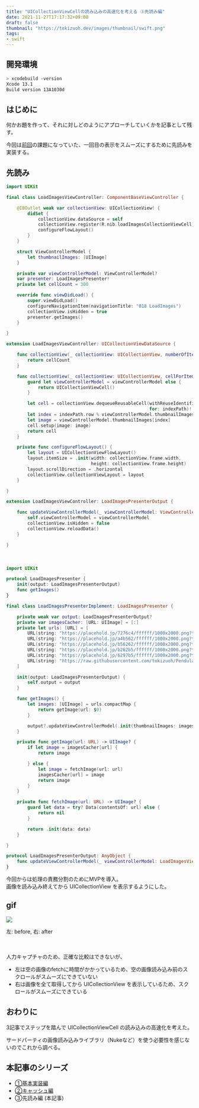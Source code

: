 ```yaml
---
title: "UICollectionViewCellの読み込みの高速化を考える ③先読み編"
date: 2021-11-27T17:17:32+09:00
draft: false
thumbnail: "https://tokizuoh.dev/images/thumbnail/swift.png"
tags:
- swift
---
```

  
<!--more-->  
  
## 開発環境  
  
```bash
> xcodebuild -version
Xcode 13.1
Build version 13A1030d
```
  
## はじめに
何かお題を作って、それに対しどのようにアプローチしていくかを記事として残す。  
  
今回は[前回](https://tokizuoh.dev/posts/ad1wj87xryo7n1wa/)の課題になっていた、一回目の表示をスムーズにするために先読みを実装する。  
  
## 先読み
  
```swift
import UIKit

final class LoadImagesViewController: ComponentBaseViewController {

    @IBOutlet weak var collectionView: UICollectionView! {
        didSet {
            collectionView.dataSource = self
            collectionView.register(R.nib.loadImagesCollectionViewCell)
            configureFlowLayout()
        }
    }

    struct ViewControllerModel {
        let thumbnailImages: [UIImage]
    }

    private var viewControllerModel: ViewControllerModel?
    var presenter: LoadImagesPresenter!
    private let cellCount = 300

    override func viewDidLoad() {
        super.viewDidLoad()
        configureNavigationItem(navigationTitle: "018 LoadImages")
        collectionView.isHidden = true
        presenter.getImages()
    }

}

extension LoadImagesViewController: UICollectionViewDataSource {

    func collectionView(_ collectionView: UICollectionView, numberOfItemsInSection section: Int) -> Int {
        return cellCount
    }

    func collectionView(_ collectionView: UICollectionView, cellForItemAt indexPath: IndexPath) -> UICollectionViewCell {
        guard let viewControllerModel = viewControllerModel else {
            return UICollectionViewCell()
        }

        let cell = collectionView.dequeueReusableCell(withReuseIdentifier: R.reuseIdentifier.loadImagesCollectionViewCell,
                                                      for: indexPath)!
        let index = indexPath.row % viewControllerModel.thumbnailImages.count
        let image = viewControllerModel.thumbnailImages[index]
        cell.setup(image: image)
        return cell
    }

    private func configureFlowLayout() {
        let layout = UICollectionViewFlowLayout()
        layout.itemSize = .init(width: collectionView.frame.width,
                                height: collectionView.frame.height)
        layout.scrollDirection = .horizontal
        collectionView.collectionViewLayout = layout
    }

}

extension LoadImagesViewController: LoadImagesPresenterOutput {

    func updateViewControllerModel(_ viewControllerModel: ViewControllerModel) {
        self.viewControllerModel = viewControllerModel
        collectionView.isHidden = false
        collectionView.reloadData()
    }

}
```
  
　
  
```swift
import UIKit

protocol LoadImagesPresenter {
    init(output: LoadImagesPresenterOutput)
    func getImages()
}

final class LoadImagesPresenterImplement: LoadImagesPresenter {

    private weak var output: LoadImagesPresenterOutput?
    private var imagesCacher: [URL: UIImage] = [:]
    private let urls: [URL] = [
        URL(string: "https://placehold.jp/7276c4/ffffff/1000x2000.png?text=1000%20%C3%97%202000")!,
        URL(string: "https://placehold.jp/a4b562/ffffff/1000x2000.png?text=1000%20%C3%97%202000")!,
        URL(string: "https://placehold.jp/b56262/ffffff/1000x2000.png?text=1000%20%C3%97%202000")!,
        URL(string: "https://placehold.jp/b262b5/ffffff/1000x2000.png?text=1000%20%C3%97%202000")!,
        URL(string: "https://placehold.jp/6297b5/ffffff/1000x2000.png?text=1000%20%C3%97%202000")!,
        URL(string: "https://raw.githubusercontent.com/tokizuoh/Pendula/feature/%23104/Pendula/View/Component/018_LoadImages/Image/sky.jpeg")!
    ]

    init(output: LoadImagesPresenterOutput) {
        self.output = output
    }

    func getImages() {
        let images: [UIImage] = urls.compactMap {
            return getImage(url: $0)
        }

        output?.updateViewControllerModel(.init(thumbnailImages: images))
    }

    private func getImage(url: URL) -> UIImage? {
        if let image = imagesCacher[url] {
            return image

        } else {
            let image = fetchImage(url: url)
            imagesCacher[url] = image
            return image
        }
    }

    private func fetchImage(url: URL) -> UIImage? {
        guard let data = try? Data(contentsOf: url) else {
            return nil
        }

        return .init(data: data)
    }

}

protocol LoadImagesPresenterOutput: AnyObject {
    func updateViewControllerModel(_ viewControllerModel: LoadImagesViewController.ViewControllerModel)
}

```
  
今回からは処理の責務分割のためにMVPを導入。  
画像を読み込み終えてから UICollectionView を表示するようにした。  
  
## gif
  
![](./1.gif)
  
左: before, 右: after
  
　
  
人力キャプチャのため、正確な比較はできないが、  
  
- 左は空の画像のfetchに時間がかかっているため、空の画像読み込み前のスクロールがスムーズにできていない
- 右は画像を全て取得してから UICollectionView を表示しているため、スクロールがスムーズにできている
  
## おわりに  
  
3記事でステップを踏んで UICollectionViewCell の読み込みの高速化を考えた。  
  
サードパーティの画像読み込みライブラリ（Nukeなど）を使う必要性を感じないのでこれから調べる。  
  
## 本記事のシリーズ
  
- [①基本実装編](https://tokizuoh.dev/posts/ip4pe036kfiwusjh/)
- [②キャッシュ編](https://tokizuoh.dev/posts/ad1wj87xryo7n1wa/)
- ③先読み編 (本記事)
  